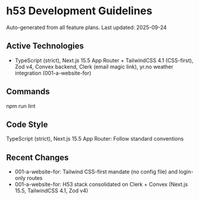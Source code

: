 # h53 Development Guidelines

Auto-generated from all feature plans. Last updated: 2025-09-24

## Active Technologies

- TypeScript (strict), Next.js 15.5 App Router + TailwindCSS 4.1 (CSS-first), Zod v4, Convex backend, Clerk (email magic link), yr.no weather integration (001-a-website-for)

## Commands

npm run lint

## Code Style

TypeScript (strict), Next.js 15.5 App Router: Follow standard conventions

## Recent Changes

- 001-a-website-for: Tailwind CSS-first mandate (no config file) and login-only routes
- 001-a-website-for: H53 stack consolidated on Clerk + Convex (Next.js 15.5, TailwindCSS 4.1, Zod v4)

<!-- MANUAL ADDITIONS START -->
<!-- MANUAL ADDITIONS END -->
